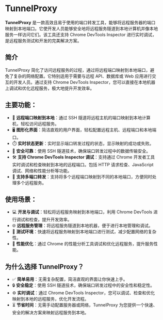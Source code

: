 # TunnelProxy

**TunnelProxy** 是一款高效且易于使用的端口转发工具，能够将远程服务器的端口映射到本地端口。它使开发人员能够安全地将远程服务隧道到本地计算机并像本地服务一样访问它们。该工具还支持 Chrome DevTools Inspector 进行实时调试，是远程服务测试和开发的完美解决方案。

## 简介

TunnelProxy 简化了访问远程服务的过程，通过将远程端口映射到本地端口，避免了复杂的网络配置。它特别适用于需要与远程 API、数据库或 Web 应用进行交互的开发人员。通过支持 Chrome DevTools Inspector，您可以直接在本地机器上调试和优化远程服务，极大地提升开发效率。

## 主要功能：

- 🔌 **远程端口映射到本地**：通过 SSH 隧道将远程主机的端口映射到本地计算机，轻松访问远程服务。
- 🖥️ **图形化界面**：简洁直观的用户界面，轻松配置远程主机、远程端口和本地端口。
- ⏱️ **实时状态更新**：实时显示端口转发过程的状态，显示映射的成功或失败。
- 🔐 **安全可靠**：使用 SSH 隧道技术，确保端口转发过程中的数据传输安全。
- 🛠️ **支持 Chrome DevTools Inspector 调试**：支持通过 Chrome 开发者工具实时调试和检查映射到本地的远程端口。包括 HTTP 请求检查、JavaScript 调试、网络和性能分析等功能。
- 🔄 **支持多端口转发**：支持将多个远程端口映射到不同的本地端口，方便同时处理多个远程服务。

## 使用场景：

- 💻 **开发与调试**：轻松将远程服务映射到本地端口，利用 Chrome DevTools 进行调试和检查，提升开发效率。
- 🌐 **远程服务管理**：将远程服务隧道到本地机器，便于进行本地管理和调试。
- 🧪 **测试环境**：快速将远程服务映射到本地端口进行测试，减少配置网络的复杂性。
- 🚀 **性能优化**：通过 Chrome 的性能分析工具调试和优化远程服务，提升服务性能。

## 为什么选择 TunnelProxy？

- ✅ **简单易用**：无需复杂配置，简洁直观的界面让你快速上手。
- 🔒 **安全稳定**：使用 SSH 隧道技术，确保端口转发过程中的安全性和稳定性。
- ⚙️ **实时调试**：通过 Chrome DevTools Inspector，您可以调试、检查和优化映射到本地的远程服务，优化开发流程。
- ⏳ **节省时间**：无需手动配置服务器或网络，TunnelProxy 为您提供一个快速、安全的解决方案来映射远程服务到本地。
